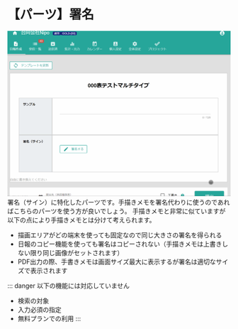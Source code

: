 # 【パーツ】署名 <Badge text="GOLD限定" type="error" />
![署名パーツのイメージ](./template/sign.gif)
署名（サイン）に特化したパーツです。手描きメモを署名代わりに使うのであればこちらのパーツを使う方が良いでしょう。
手描きメモと非常に似ていますが以下の点により手描きメモとは分けて考えられます。

- 描画エリアがどの端末を使っても固定なので同じ大きさの署名を得られる
- 日報のコピー機能を使っても署名はコピーされない（手描きメモは上書きしない限り同じ画像がセットされます）
- PDF出力の際、手書きメモは画面サイズ最大に表示するが署名は適切なサイズで表示されます

::: danger
以下の機能には対応していません
- 検索の対象
- 入力必須の指定
- 無料プランでの利用
:::